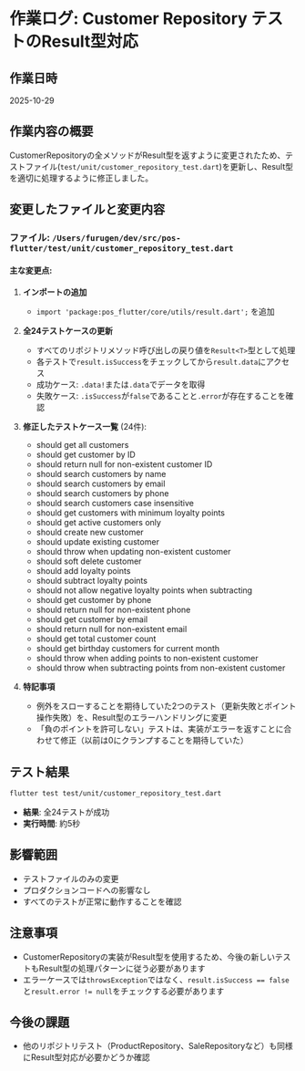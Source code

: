 # 作業ログ: Customer Repository テストのResult型対応

## 作業日時
2025-10-29

## 作業内容の概要
CustomerRepositoryの全メソッドがResult<T>型を返すように変更されたため、テストファイル(`test/unit/customer_repository_test.dart`)を更新し、Result型を適切に処理するように修正しました。

## 変更したファイルと変更内容

### ファイル: `/Users/furugen/dev/src/pos-flutter/test/unit/customer_repository_test.dart`

#### 主な変更点:

1. **インポートの追加**
   - `import 'package:pos_flutter/core/utils/result.dart';` を追加

2. **全24テストケースの更新**
   - すべてのリポジトリメソッド呼び出しの戻り値を`Result<T>`型として処理
   - 各テストで`result.isSuccess`をチェックしてから`result.data`にアクセス
   - 成功ケース: `.data!`または`.data`でデータを取得
   - 失敗ケース: `.isSuccess`が`false`であることと`.error`が存在することを確認

3. **修正したテストケース一覧** (24件):
   - should get all customers
   - should get customer by ID
   - should return null for non-existent customer ID
   - should search customers by name
   - should search customers by email
   - should search customers by phone
   - should search customers case insensitive
   - should get customers with minimum loyalty points
   - should get active customers only
   - should create new customer
   - should update existing customer
   - should throw when updating non-existent customer
   - should soft delete customer
   - should add loyalty points
   - should subtract loyalty points
   - should not allow negative loyalty points when subtracting
   - should get customer by phone
   - should return null for non-existent phone
   - should get customer by email
   - should return null for non-existent email
   - should get total customer count
   - should get birthday customers for current month
   - should throw when adding points to non-existent customer
   - should throw when subtracting points from non-existent customer

4. **特記事項**
   - 例外をスローすることを期待していた2つのテスト（更新失敗とポイント操作失敗）を、Result型のエラーハンドリングに変更
   - 「負のポイントを許可しない」テストは、実装がエラーを返すことに合わせて修正（以前は0にクランプすることを期待していた）

## テスト結果

```bash
flutter test test/unit/customer_repository_test.dart
```

- **結果**: 全24テストが成功
- **実行時間**: 約5秒

## 影響範囲

- テストファイルのみの変更
- プロダクションコードへの影響なし
- すべてのテストが正常に動作することを確認

## 注意事項

- CustomerRepositoryの実装がResult型を使用するため、今後の新しいテストもResult型の処理パターンに従う必要があります
- エラーケースでは`throwsException`ではなく、`result.isSuccess == false`と`result.error != null`をチェックする必要があります

## 今後の課題

- 他のリポジトリテスト（ProductRepository、SaleRepositoryなど）も同様にResult型対応が必要かどうか確認
